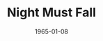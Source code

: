 ---
title: Night Must Fall
date: 1965-01-08
closing_date: 1965-01-16
layout: productions
featured_image:
image_caption:
image_credit:
playbill:
category:
Theatre: Theatre Jacksonville
Venue: Little Theatre
cast:
- Mrs. Bramson: Jocelyn Brown
- Olivia Grayne: Olivia Rusinek
- Hubert Laurie: Ed Heist
- Nurse Libby: Mary Frances Thornhill
- Mrs. Terence: Gretchen Hannon
- Dora Parkoe: Sanra Newman
- Inspector Belize: Bernie Shainbrown
- Dan: Al Pinan
crew:
- Director: George Ballis
- Production Designer: Larry Riddle
- Stage Manager: Tim McManus
- Lighting: Peggy Miller
- Costumes:
  - Ruth Coleman
  - Walter Sargent
  - Ruth Perry
  - Louise McDermot
- Make-up:
  - A. Ira Fink
  - Beverly Fink
- Properties:
  - Gladys Dale
  - Gayle Swymer
  - Esther Barnes
  - Bambi Bowen
  - Edna Oakley
  - Virginia Popwell
  - Gladys Witten
- Set Crew:
  - Dixie Cohen
  - Robert Agnew
  - Gwyda Agnew
  - Gladys Witten
  - Gladys Dale
  - Donna Lasco
  - Bill Longshore
  - David Goodman
  - Jean Goodman
- Sound: Leni Bessette
- Sound Arrangement:
  - Thelma Baker
  - George Ballis
- Sound Recording: Gretchen Hannon
- Program Cover: Richard Lyons
external_links:
---
